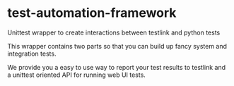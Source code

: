 # test-automation-framework
Unittest wrapper to create interactions between testlink and python tests

This wrapper contains two parts so that you can build up fancy system and integration tests.

We provide you a easy to use way to report your test results to testlink and a unittest oriented API for running web UI tests.
